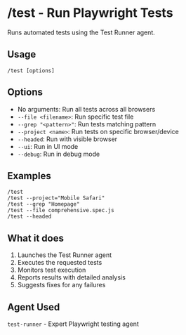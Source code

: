 # /test - Run Playwright Tests

Runs automated tests using the Test Runner agent.

## Usage

```
/test [options]
```

## Options

- No arguments: Run all tests across all browsers
- `--file <filename>`: Run specific test file
- `--grep "<pattern>"`: Run tests matching pattern
- `--project <name>`: Run tests on specific browser/device
- `--headed`: Run with visible browser
- `--ui`: Run in UI mode
- `--debug`: Run in debug mode

## Examples

```
/test
/test --project="Mobile Safari"
/test --grep "Homepage"
/test --file comprehensive.spec.js
/test --headed
```

## What it does

1. Launches the Test Runner agent
2. Executes the requested tests
3. Monitors test execution
4. Reports results with detailed analysis
5. Suggests fixes for any failures

## Agent Used

`test-runner` - Expert Playwright testing agent
